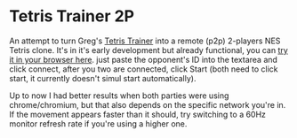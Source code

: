 # Tetris Trainer 2P

An attempt to turn Greg's [Tetris Trainer](https://github.com/GregoryCannon/TetrisTrainer/) into a remote (p2p) 2-players NES Tetris clone. It's in it's early development but already functional, you can [try it in your browser here](https://brianch.github.io/TetrisTrainer2p/). just paste the opponent's ID into the textarea and click connect, after you two are connected, click Start (both need to click start, it currently doesn't simul start automatically).

Up to now I had better results when both parties were using chrome/chromium, but that also depends on the specific network you're in. If the movement appears faster than it should, try switching to a 60Hz monitor refresh rate if you're using a higher one.